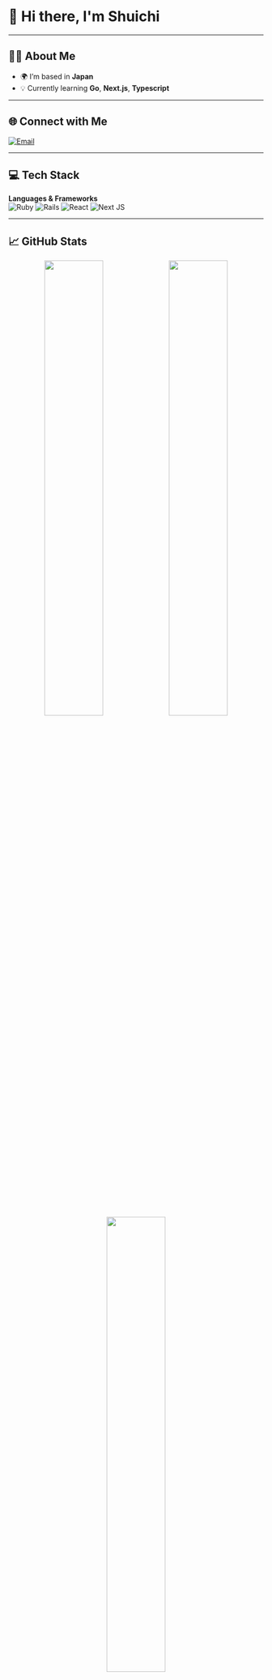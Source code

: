 # 👋 Hi there, I'm Shuichi

---

## 🧑‍💻 About Me

- 🌍 I’m based in **Japan**
- 💡 Currently learning **Go**, **Next.js**, **Typescript**

---

## 🌐 Connect with Me

[![Email](https://img.shields.io/badge/Email-D14836?style=for-the-badge&logo=gmail&logoColor=white)](mailto:fshu201031@gmail.com)

---

## 💻 Tech Stack

**Languages & Frameworks**  
![Ruby](https://img.shields.io/badge/ruby-%23CC342D.svg?style=for-the-badge&logo=ruby&logoColor=white)
![Rails](https://img.shields.io/badge/rails-%23CC0000.svg?style=for-the-badge&logo=ruby-on-rails&logoColor=white)
![React](https://img.shields.io/badge/react-%2320232a.svg?style=for-the-badge&logo=react&logoColor=%2361DAFB)
![Next JS](https://img.shields.io/badge/Next-black?style=for-the-badge&logo=next.js&logoColor=white)


---

## 📈 GitHub Stats

<div align="center">
  <img src="https://github-readme-stats.vercel.app/api?username=Shu1F&theme=shadow_blue&hide_border=false&include_all_commits=true&count_private=true" width="48%" />
  <img src="https://nirzak-streak-stats.vercel.app/?user=Shu1F&theme=shadow_blue&hide_border=false" width="48%" />
</div>
<br/>

<div align="center">
  <img src="https://github-readme-stats.vercel.app/api/top-langs/?username=Shu1F&theme=shadow_blue&hide_border=false&include_all_commits=true&count_private=true&layout=compact" width="48%" />
</div>

---

## 🔍 Activity Graph

<img src="https://github-readme-activity-graph.vercel.app/graph?username=Shu1F&theme=tokyo-night&hide_border=true" width="100%" />

<!-- Proudly created with GPRM ( https://gprm.itsvg.in ) -->
